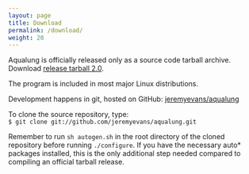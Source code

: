 ```yaml
---
layout: page
title: Download
permalink: /download/
weight: 20
---
```


Aqualung is officially released only as a source code tarball
archive. Download [release tarball
2.0](https://github.com/jeremyevans/aqualung/releases/download/2.0/aqualung-2.0.tar.gz).

The program is included in most major Linux distributions.

Development happens in git, hosted on GitHub:
[jeremyevans/aqualung](https://github.com/jeremyevans/aqualung)

To clone the source repository, type:  
`$ git clone git://github.com/jeremyevans/aqualung.git`

Remember to run `sh autogen.sh` in the root directory of the cloned
repository before running `./configure`. If you have the necessary
auto* packages installed, this is the only additional step needed
compared to compiling an official tarball release.
